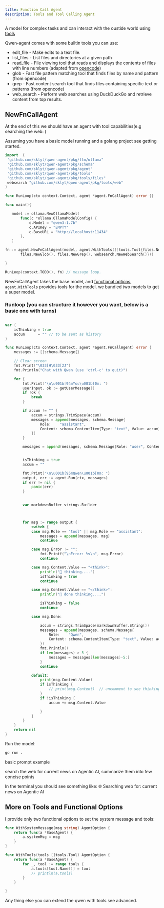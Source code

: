 ```yaml
---
title: Function Call Agent
description: Tools and Tool Calling Agent
---
```


A model for complex tasks and can interact with the oustide world using [tools](https://ollama.com/blog/tool-support)


Qwen-agent comes with some builtin tools you can use:
 - edit_file - Make edits to a text file.
 - list_files - List files and directories at a given path
 - read_file  - File viewing tool that reads and displays the contents of files with line numbers (adapted from [opencode](https://github.com/sst/opencode))
 - glob -  Fast file pattern matching tool that finds files by name and pattern (from opencode)
 - grep - Fast content search tool that finds files containing specific text or patterns (from opencode)
 - web_search  - Perform web searches using DuckDuckGo and retrieve content from top results.


 ## NewFnCallAgent

 At the end of this we should have an agent with tool capabilities(e.g searching the web: )

 Assuming you have a basic model running and a golang project see getting started.


 ```go
import 	(
  "github.com/sklyt/qwen-agent/pkg/llm/ollama"
  "github.com/sklyt/qwen-agent/pkg/schema"
  "github.com/sklyt/qwen-agent/pkg/agent" 
  "github.com/sklyt/qwen-agent/pkg/tools"
  "github.com/sklyt/qwen-agent/pkg/tools/files"
  websearch "github.com/sklyt/qwen-agent/pkg/tools/web"
)

func RunLoop(ctx context.Context, agent *agent.FnCallAgent) error {}

func main(){

	model := ollama.NewOllamaModel(
		func(c *ollama.OllamaModelConfig) {
			c.Model = "qwen3:1.7b"
			c.APIKey = "EMPTY"
			c.BaseURL = "http://localhost:11434"
		},
	)

 fn := agent.NewFnCallAgent(model, agent.WithTools([]tools.Tool{files.NewReadFile(), files.NewEditFile(), files.NewListFiles(),
		files.NewGlob(), files.NewGrep(), websearch.NewWebSearch()}))

}

RunLoop(context.TODO(), fn) // message loop.

 ```

 NewFnCallAgent takes the base model, and [functional options](https://dev.to/sfundomhlungu/golang-master-class-functional-options-5a00), `agent.WithTools` provides tools for the model. we bundled two models to get a super model.

### Runloop (you can structure it however you want, below is a basic one with turns)

```go

var (
	isThinking = true
	accum      = "" // to be sent as history
)

func RunLoop(ctx context.Context, agent *agent.FnCallAgent) error {
	messages := []schema.Message{}

	// Clear screen
	fmt.Print("\033[H\033[2J")
	fmt.Println("Chat with Qwen (use 'ctrl-c' to quit)")

	for {
		fmt.Print("\n\u001b[94mYou\u001b[0m: ")
		userInput, ok := getUserMessage()
		if !ok {
			break
		}

		if accum != "" {
			accum = strings.TrimSpace(accum)
			messages = append(messages, schema.Message{
				Role:    "assistant",
				Content: schema.ContentItem{Type: "text", Value: accum},
			})
		}

		messages = append(messages, schema.Message{Role: "user", Content: schema.ContentItem{Type: "text", Value: userInput}})


		isThinking = true
		accum = ""

		fmt.Print("\n\u001b[95mQwen\u001b[0m: ")
		output, err := agent.Run(ctx, messages)
		if err != nil {
			panic(err)
		}

	
		var markdownBuffer strings.Builder



		for msg := range output {
			switch {
			case msg.Role == "tool" || msg.Role == "assistant":
				messages = append(messages, msg)
				continue

			case msg.Error != "":
				fmt.Printf("\nError: %v\n", msg.Error)
				continue

			case msg.Content.Value == "<think>":
				println("🤔 thinking....")
				isThinking = true
				continue

			case msg.Content.Value == "</think>":
				println("🤔 done thinking....")

				isThinking = false
				continue

			case msg.Done:

				accum = strings.TrimSpace(markdownBuffer.String())
				messages = append(messages, schema.Message{
					Role:    "Qwen",
					Content: schema.ContentItem{Type: "text", Value: accum},
				})
				fmt.Println()
				if len(messages) > 5 {
					messages = messages[len(messages)-5:]
				}
				continue

			default:
				print(msg.Content.Value)
				if isThinking {
					// print(msg.Content)  // uncomment to see thinking output
				}
				if !isThinking {
					accum += msg.Content.Value

				}
			}
		}
	}
	return nil
}


```

Run the model:

```bash 
go run .
```

basic prompt example

search the web for current news on Agentic AI, summarize them into few concise points

In the terminal you should see something like: 🌐 Searching web for: current news on Agentic AI

## More on Tools and Functional Options 


I provide only two functional options to set the system message and tools:

```go
func WithSystemMessage(msg string) AgentOption {
	return func(a *BaseAgent) {
		a.systemMsg = msg
	}
}

func WithTools(tools []tools.Tool) AgentOption {
	return func(a *BaseAgent) {
		for _, tool := range tools {
			a.tools[tool.Name()] = tool
			// println(a.tools)
		}
	}

}

```
Any thing else you can extend the qwen with tools see advanced.

